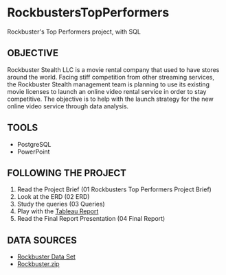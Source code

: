 # RockbustersTopPerformers
Rockbuster's Top Performers project, with SQL


## OBJECTIVE

Rockbuster Stealth LLC is a movie rental company that used to have stores around the world. Facing stiff competition from other streaming services, the Rockbuster Stealth management team is planning to use its existing movie licenses to launch an online video rental service in order to stay competitive.
The objective is to help with the launch strategy for the new online video service through data analysis.


## TOOLS

- PostgreSQL
- PowerPoint


## FOLLOWING THE PROJECT

1. Read the Project Brief (01 Rockbusters Top Performers Project Brief)
2. Look at the ERD (02 ERD)
3. Study the queries (03 Queries)
4. Play with the [Tableau Report](https://public.tableau.com/app/profile/elena.dries/viz/3_10byElenaDries/Story1?publish=yes)
5. Read the Final Report Presentation (04 Final Report)

## DATA SOURCES

- [Rockbuster Data Set](http://www.postgresqltutorial.com/wp-content/uploads/2019/05/dvdrental.zip)
- [Rockbuster.zip](https://drive.google.com/file/d/1hVzBWz5ORRbI37HA8p5tAiuZyMOe66yI/view)

